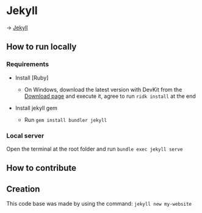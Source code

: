 # Jekyll

→ [Jekyll](https://jekyllrb.com/)

## How to run locally

### Requirements

- Install [Ruby]
  - On Windows, download the latest version with DevKit from the [Download page](https://rubyinstaller.org/downloads/) and execute it, agree to run `ridk install` at the end

- Install jekyll gem
  - Run `gem install bundler jekyll`

### Local server

Open the terminal at the root folder and run `bundle exec jekyll serve`

## How to contribute

## Creation

This code base was made by using the command: `jekyll new my-website`

